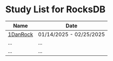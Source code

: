 # Study List for RocksDB
| **Name**  | **Date**       |
|-------|-----------|
| [1DanRock](rocksdb/1DanRock/README.md) | 01/14/2025 - 02/25/2025 |
| ... | ... |
| ... | ... |
